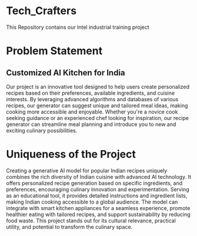 # Tech_Crafters
This Repository contains our Intel industrial training project
# Problem Statement
## Customized AI Kitchen for India
Our project is an innovative tool designed to help users create personalized recipes based on their
preferences, available ingredients, and cuisine interests. By leveraging 
advanced algorithms and databases of various recipes, our generator can suggest
unique and tailored meal ideas, making cooking more accessible and enjoyable. Whether
you're a novice cook seeking guidance or an experienced chef looking for inspiration, our
recipe generator can streamline meal planning and introduce you to new and exciting 
culinary possibilities.

# Uniqueness of the Project
Creating a generative AI model for popular Indian recipes uniquely combines the rich diversity of Indian cuisine with advanced AI technology. It offers personalized recipe generation based on specific ingredients, and preferences, encouraging culinary innovation and experimentation. Serving as an educational tool, it provides detailed instructions and ingredient lists, making Indian cooking accessible to a global audience. The model can integrate with smart kitchen appliances for a seamless experience, promote healthier eating with tailored recipes, and support sustainability by reducing food waste. This project stands out for its cultural relevance, practical utility, and potential to transform the culinary space.








